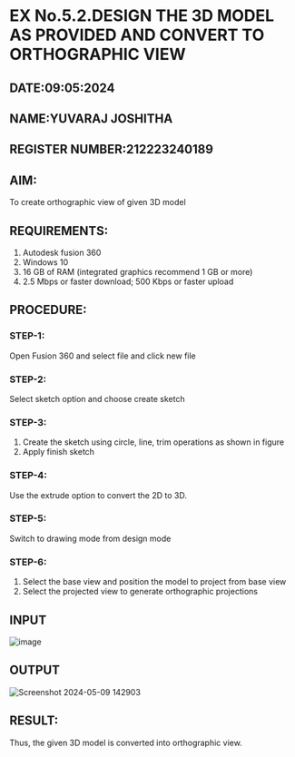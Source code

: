 # EX No.5.2.DESIGN THE 3D MODEL AS PROVIDED AND CONVERT TO ORTHOGRAPHIC VIEW
## DATE:09:05:2024
## NAME:YUVARAJ JOSHITHA
## REGISTER NUMBER:212223240189

## AIM: 
To create orthographic view of given 3D model

## REQUIREMENTS: 
1. Autodesk fusion 360
2. Windows 10
3. 16 GB of RAM (integrated graphics recommend 1 GB or more)
4. 2.5 Mbps or faster download; 500 Kbps or faster upload 

## PROCEDURE:

### STEP-1:
Open Fusion 360 and select file and click new file

### STEP-2:
Select sketch option and choose create sketch

### STEP-3: 
1. Create the sketch using circle, line, trim operations as shown in figure
2. Apply finish sketch 

### STEP-4:
 Use the extrude option to convert the 2D to 3D.

### STEP-5:
Switch to drawing mode from design mode 
          
### STEP-6:
1. Select the base view and position the model to project from base view 
2. Select the projected view to generate orthographic projections

## INPUT
![image](https://user-images.githubusercontent.com/113594316/199412055-fa1f658d-65f4-42c2-9c3c-78c93512e905.png)

## OUTPUT
![Screenshot 2024-05-09 142903](https://github.com/Joshitha-YUVARAJ/EX-No.5.2.DESIGN-THE-3D-MODEL-AS-PROVIDED-AND-CONVERT-TO-ORTHOGRAPHIC-VIEW/assets/145742770/496dd722-9e10-43cf-bf82-c8cb46da9c69)



## RESULT:
Thus, the given 3D model is converted into orthographic view.
